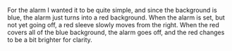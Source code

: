 For the alarm I wanted it to be quite simple, and since the background is blue, the alarm just turns into a red background.
When the alarm is set, but not yet going off, a red sleeve slowly moves from the right. 
When the red covers all of the blue background, the alarm goes off, and the red changes to be a bit brighter for clarity.
